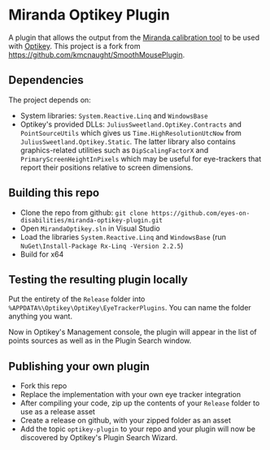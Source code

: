# Miranda Optikey Plugin

A plugin that allows the output from the [Miranda calibration tool](https://codeberg.org/eyes-on-disabilities/miranda-eye-tracking-screen-calibrator) to be used with [Optikey](https://github.com/Optikey/Optikey/).
This project is a fork from https://github.com/kmcnaught/SmoothMousePlugin.

## Dependencies

The project depends on:
- System libraries: `System.Reactive.Linq` and `WindowsBase`
- Optikey's provided DLLs: `JuliusSweetland.OptiKey.Contracts` and `PointSourceUtils` which gives us `Time.HighResolutionUtcNow` from `JuliusSweetland.Optikey.Static`. The latter library also contains graphics-related utilities such as `DipScalingFactorX` and `PrimaryScreenHeightInPixels` which may be useful for eye-trackers that report their positions relative to screen dimensions. 

## Building this repo

-  Clone the repo from github:
`git clone https://github.com/eyes-on-disabilities/miranda-optikey-plugin.git`
- Open `MirandaOptikey.sln` in Visual Studio
- Load the libraries `System.Reactive.Linq` and `WindowsBase` (run `NuGet\Install-Package Rx-Linq -Version 2.2.5`)
- Build for x64

## Testing the resulting plugin locally

Put the entirety of the `Release` folder into `%APPDATA%\Optikey\OptiKey\EyeTrackerPlugins`. You can name the folder anything you want. 

Now in Optikey's Management console, the plugin will appear in the list of points sources as well as in the Plugin Search window.

## Publishing your own plugin 

- Fork this repo
- Replace the implementation with your own eye tracker integration
- After compiling your code, zip up the contents of your `Release` folder to use as a release asset
- Create a release on github, with your zipped folder as an asset
- Add the topic `optikey-plugin` to your repo and your plugin will now be discovered by Optikey's Plugin Search Wizard. 

